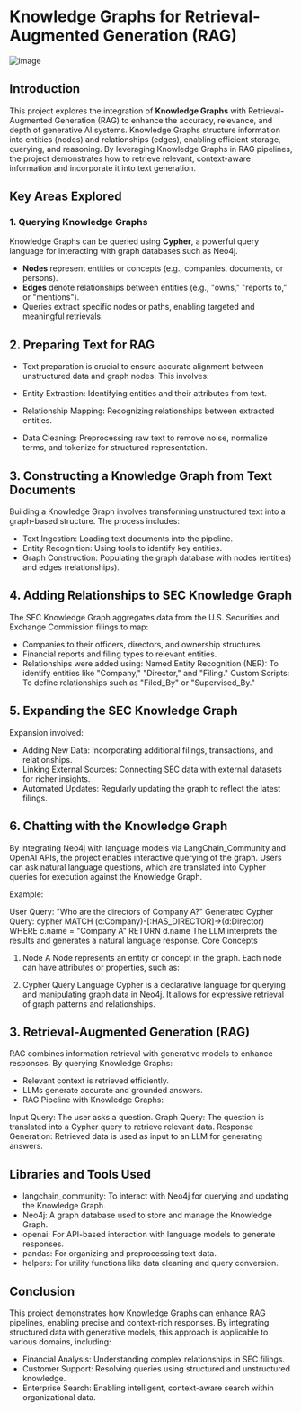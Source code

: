 # Knowledge Graphs for Retrieval-Augmented Generation (RAG)

![image](https://github.com/user-attachments/assets/c4b5d25e-ea62-4c15-b9f3-c03e75d8c356)

     
## Introduction         
      
This project explores the integration of **Knowledge Graphs** with Retrieval-Augmented Generation (RAG) to enhance the accuracy, relevance, and depth of generative AI systems. Knowledge Graphs structure information into entities (nodes) and relationships (edges), enabling efficient storage, querying, and reasoning. By leveraging Knowledge Graphs in RAG pipelines, the project demonstrates how to retrieve relevant, context-aware information and incorporate it into text generation.
    

## Key Areas Explored

### 1. Querying Knowledge Graphs     

Knowledge Graphs can be queried using **Cypher**, a powerful query language for interacting with graph databases such as Neo4j.  

- **Nodes** represent entities or concepts (e.g., companies, documents, or persons).  
- **Edges** denote relationships between entities (e.g., "owns," "reports to," or "mentions").  
- Queries extract specific nodes or paths, enabling targeted and meaningful retrievals.  

## 2. Preparing Text for RAG

- Text preparation is crucial to ensure accurate alignment between unstructured data and graph nodes. This involves:

- Entity Extraction: Identifying entities and their attributes from text.
- Relationship Mapping: Recognizing relationships between extracted entities.
- Data Cleaning: Preprocessing raw text to remove noise, normalize terms, and tokenize for structured representation.

## 3. Constructing a Knowledge Graph from Text Documents
Building a Knowledge Graph involves transforming unstructured text into a graph-based structure. The process includes:

- Text Ingestion: Loading text documents into the pipeline.
- Entity Recognition: Using tools to identify key entities.
- Graph Construction: Populating the graph database with nodes (entities) and edges (relationships).

## 4. Adding Relationships to SEC Knowledge Graph
The SEC Knowledge Graph aggregates data from the U.S. Securities and Exchange Commission filings to map:

- Companies to their officers, directors, and ownership structures.
- Financial reports and filing types to relevant entities.
- Relationships were added using:
  Named Entity Recognition (NER): To identify entities like "Company," "Director," and "Filing."
  Custom Scripts: To define relationships such as "Filed_By" or "Supervised_By."

## 5. Expanding the SEC Knowledge Graph
Expansion involved:

- Adding New Data: Incorporating additional filings, transactions, and relationships.
- Linking External Sources: Connecting SEC data with external datasets for richer insights.
- Automated Updates: Regularly updating the graph to reflect the latest filings.

## 6. Chatting with the Knowledge Graph
By integrating Neo4j with language models via LangChain_Community and OpenAI APIs, the project enables interactive querying of the graph. Users can ask natural language questions, which are translated into Cypher queries for execution against the Knowledge Graph.

Example:

User Query: "Who are the directors of Company A?"
Generated Cypher Query:
cypher
MATCH (c:Company)-[:HAS_DIRECTOR]->(d:Director)
WHERE c.name = "Company A"
RETURN d.name
The LLM interprets the results and generates a natural language response.
Core Concepts
1. Node
A Node represents an entity or concept in the graph. Each node can have attributes or properties, such as:

2. Cypher Query Language
Cypher is a declarative language for querying and manipulating graph data in Neo4j. It allows for expressive retrieval of graph patterns and relationships.


## 3. Retrieval-Augmented Generation (RAG)
RAG combines information retrieval with generative models to enhance responses. By querying Knowledge Graphs:

- Relevant context is retrieved efficiently.
- LLMs generate accurate and grounded answers.
- RAG Pipeline with Knowledge Graphs:

Input Query: The user asks a question.
Graph Query: The question is translated into a Cypher query to retrieve relevant data.
Response Generation: Retrieved data is used as input to an LLM for generating answers.

## Libraries and Tools Used
- langchain_community: To interact with Neo4j for querying and updating the Knowledge Graph.
- Neo4j: A graph database used to store and manage the Knowledge Graph.
- openai: For API-based interaction with language models to generate responses.
- pandas: For organizing and preprocessing text data.
- helpers: For utility functions like data cleaning and query conversion.

## Conclusion
This project demonstrates how Knowledge Graphs can enhance RAG pipelines, enabling precise and context-rich responses. By integrating structured data with generative models, this approach is applicable to various domains, including:

- Financial Analysis: Understanding complex relationships in SEC filings.
- Customer Support: Resolving queries using structured and unstructured knowledge.
- Enterprise Search: Enabling intelligent, context-aware search within organizational data.







 

